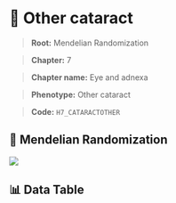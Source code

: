 # 🧪 Other cataract

> **Root:** Mendelian Randomization

> **Chapter:** 7  

> **Chapter name:** Eye and adnexa

> **Phenotype:** Other cataract  

> **Code:** `H7_CATARACTOTHER`

## 🧬 Mendelian Randomization  

<img src="/MR/Figures/Forward/H7_CATARACTOTHER.png"/>

## 📊 Data Table

<CsvTableMRF src="/MR/Data/Forward/H7_CATARACTOTHER.csv"/>
